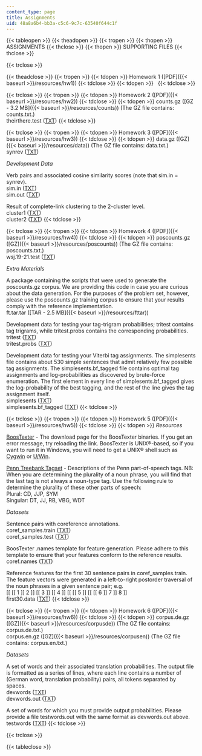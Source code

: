```yaml
---
content_type: page
title: Assignments
uid: 48a8a6b4-bb3a-c5c6-9c7c-63540f644c1f
---
```


{{< tableopen >}}
{{< theadopen >}}
{{< tropen >}}
{{< thopen >}}
ASSIGNMENTS
{{< thclose >}}
{{< thopen >}}
SUPPORTING FILES
{{< thclose >}}

{{< trclose >}}

{{< theadclose >}}
{{< tropen >}}
{{< tdopen >}}
Homework 1 ([PDF]({{< baseurl >}}/resources/hw1))
{{< tdclose >}}
{{< tdopen >}}
 
{{< tdclose >}}

{{< trclose >}}
{{< tropen >}}
{{< tdopen >}}
Homework 2 ([PDF]({{< baseurl >}}/resources/hw2))
{{< tdclose >}}
{{< tdopen >}}
counts.gz ([GZ - 3.2 MB]({{< baseurl >}}/resources/counts)) (The GZ file contains: counts.txt.)  
theirthere.test ([TXT](/courses/electrical-engineering-and-computer-science/6-864-advanced-natural-language-processing-fall-2005/assignments/theirtheretest.txt))
{{< tdclose >}}

{{< trclose >}}
{{< tropen >}}
{{< tdopen >}}
Homework 3 ([PDF]({{< baseurl >}}/resources/hw3))
{{< tdclose >}}
{{< tdopen >}}
data.gz ([GZ]({{< baseurl >}}/resources/data)) (The GZ file contains: data.txt.)  
synrev ([TXT](/courses/electrical-engineering-and-computer-science/6-864-advanced-natural-language-processing-fall-2005/assignments/synrev.txt))  
  
_Development Data_  
  
Verb pairs and associated cosine similarity scores (note that sim.in = synrev).  
sim.in ([TXT](/courses/electrical-engineering-and-computer-science/6-864-advanced-natural-language-processing-fall-2005/assignments/simin.txt))  
sim.out ([TXT](/courses/electrical-engineering-and-computer-science/6-864-advanced-natural-language-processing-fall-2005/assignments/simout.txt))  
  
Result of complete-link clustering to the 2-cluster level.  
cluster1 ([TXT](/courses/electrical-engineering-and-computer-science/6-864-advanced-natural-language-processing-fall-2005/assignments/cluster1.txt))  
cluster2 ([TXT](/courses/electrical-engineering-and-computer-science/6-864-advanced-natural-language-processing-fall-2005/assignments/cluster2.txt))
{{< tdclose >}}

{{< trclose >}}
{{< tropen >}}
{{< tdopen >}}
Homework 4 ([PDF]({{< baseurl >}}/resources/hw4))
{{< tdclose >}}
{{< tdopen >}}
poscounts.gz ([GZ]({{< baseurl >}}/resources/poscounts)) (The GZ file contains: poscounts.txt.)  
wsj.19-21.test ([TXT](/courses/electrical-engineering-and-computer-science/6-864-advanced-natural-language-processing-fall-2005/assignments/wsj1921test.txt))  
  
_Extra Materials_  
  
A package containing the scripts that were used to generate the poscounts.gz corpus. We are providing this code in case you are curious about the data generation. For the purposes of the problem set, however, please use the poscounts.gz training corpus to ensure that your results comply with the reference implementation.  
ft.tar.tar ([TAR - 2.5 MB]({{< baseurl >}}/resources/fttar))  
  
Development data for testing your tag-trigram probabilities; tritest contains tag trigrams, while tritest.probs contains the corresponding probabilities.  
tritest ([TXT](/courses/electrical-engineering-and-computer-science/6-864-advanced-natural-language-processing-fall-2005/assignments/tritest.txt))  
tritest.probs ([TXT](/courses/electrical-engineering-and-computer-science/6-864-advanced-natural-language-processing-fall-2005/assignments/tritestprobs.txt))  
  
Development data for testing your Viterbi tag assignments. The simplesents file contains about 530 simple sentences that admit relatively few possible tag assignments. The simplesents.bf\_tagged file contains optimal tag assignments and log-probabilities as discovered by brute-force enumeration. The first element in every line of simplesents.bf\_tagged gives the log-probability of the best tagging, and the rest of the line gives the tag assignment itself.  
simplesents ([TXT](/courses/electrical-engineering-and-computer-science/6-864-advanced-natural-language-processing-fall-2005/assignments/simplesents.txt))  
simplesents.bf\_tagged ([TXT](/courses/electrical-engineering-and-computer-science/6-864-advanced-natural-language-processing-fall-2005/assignments/simplesentsbf_tagged.txt))
{{< tdclose >}}

{{< trclose >}}
{{< tropen >}}
{{< tdopen >}}
Homework 5 ([PDF]({{< baseurl >}}/resources/hw5))
{{< tdclose >}}
{{< tdopen >}}
_Resources_  
  
[BoosTexter](http://rob.schapire.net/) - The download page for the BoosTexter binaries. If you get an error message, try reloading the link. BoosTexter is UNIX®-based, so if you want to run it in Windows, you will need to get a UNIX® shell such as [Cygwin](http://www.cygwin.com/) or [U/Win](http://www.research.att.com/sw/tools/uwin).  
  
[Penn Treebank Tagset](https://www.ling.upenn.edu/courses/Fall_2003/ling001/penn_treebank_pos.html) - Descriptions of the Penn part-of-speech tags. NB: When you are determining the plurality of a noun phrase, you will find that the last tag is not always a noun-type tag. Use the following rule to determine the plurality of these other parts of speech:  
Plural: CD, JJP, SYM  
Singular: DT, JJ, RB, VBG, WDT  
  
_Datasets_  
  
Sentence pairs with coreference annotations.  
coref\_samples.train ([TXT](/courses/electrical-engineering-and-computer-science/6-864-advanced-natural-language-processing-fall-2005/assignments/coref_samplestrain.txt))  
coref\_samples.test ([TXT](/courses/electrical-engineering-and-computer-science/6-864-advanced-natural-language-processing-fall-2005/assignments/coref_samplestest.txt))  
  
BoosTexter .names template for feature generation. Please adhere to this template to ensure that your features conform to the reference results.  
coref.names ([TXT](/courses/electrical-engineering-and-computer-science/6-864-advanced-natural-language-processing-fall-2005/assignments/corefnames.txt))  
  
Reference features for the first 30 sentence pairs in coref\_samples.train. The feature vectors were generated in a left-to-right postorder traversal of the noun phrases in a given sentence pair; e.g.  
\[\[ \[\[ 1 \]\] 2 \]\] \[\[ 3 \]\] \[\[ 4 \]\] \[\[ \[\[ 5 \]\] \[\[ \[\[ 6 \]\] 7 \]\] 8 \]\]  
first30.data ([TXT](/courses/electrical-engineering-and-computer-science/6-864-advanced-natural-language-processing-fall-2005/assignments/first30data.txt))
{{< tdclose >}}

{{< trclose >}}
{{< tropen >}}
{{< tdopen >}}
Homework 6 ([PDF]({{< baseurl >}}/resources/hw6))
{{< tdclose >}}
{{< tdopen >}}
corpus.de.gz ([GZ]({{< baseurl >}}/resources/corpusde)) (The GZ file contains: corpus.de.txt.)  
corpus.en.gz ([GZ]({{< baseurl >}}/resources/corpusen)) (The GZ file contains: corpus.en.txt.)  
  
_Datasets_  
  
A set of words and their associated translation probabilities. The output file is formatted as a series of lines, where each line contains a number of (German word, translation probability) pairs, all tokens separated by spaces.  
devwords ([TXT](/courses/electrical-engineering-and-computer-science/6-864-advanced-natural-language-processing-fall-2005/assignments/devwords.txt))  
devwords.out ([TXT](/courses/electrical-engineering-and-computer-science/6-864-advanced-natural-language-processing-fall-2005/assignments/devwordsout.txt))  
  
A set of words for which you must provide output probabilities. Please provide a file testwords.out with the same format as devwords.out above.  
testwords ([TXT](/courses/electrical-engineering-and-computer-science/6-864-advanced-natural-language-processing-fall-2005/assignments/testwords.txt))
{{< tdclose >}}

{{< trclose >}}

{{< tableclose >}}